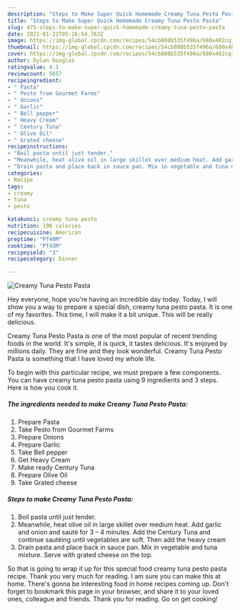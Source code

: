 ```yaml
---
description: "Steps to Make Super Quick Homemade Creamy Tuna Pesto Pasta"
title: "Steps to Make Super Quick Homemade Creamy Tuna Pesto Pasta"
slug: 475-steps-to-make-super-quick-homemade-creamy-tuna-pesto-pasta
date: 2021-01-22T05:16:54.763Z
image: https://img-global.cpcdn.com/recipes/54cb808b535f496a/680x482cq70/creamy-tuna-pesto-pasta-recipe-main-photo.jpg
thumbnail: https://img-global.cpcdn.com/recipes/54cb808b535f496a/680x482cq70/creamy-tuna-pesto-pasta-recipe-main-photo.jpg
cover: https://img-global.cpcdn.com/recipes/54cb808b535f496a/680x482cq70/creamy-tuna-pesto-pasta-recipe-main-photo.jpg
author: Dylan Douglas
ratingvalue: 4.1
reviewcount: 5657
recipeingredient:
- " Pasta"
- " Pesto from Gourmet Farms"
- " Onions"
- " Garlic"
- " Bell pepper"
- " Heavy Cream"
- " Century Tuna"
- " Olive Oil"
- " Grated cheese"
recipeinstructions:
- "Boil pasta until just tender."
- "Meanwhile, heat olive oil in large skillet over medium heat. Add garlic and onion and sauté for 3 – 4 minutes. Add the Century Tuna and continue sautéing until vegetables are soft. Then add the heavy cream"
- "Drain pasta and place back in sauce pan. Mix in vegetable and tuna mixture. Serve with grated cheese on the top."
categories:
- Recipe
tags:
- creamy
- tuna
- pesto

katakunci: creamy tuna pesto 
nutrition: 190 calories
recipecuisine: American
preptime: "PT40M"
cooktime: "PT43M"
recipeyield: "3"
recipecategory: Dinner

---
```



![Creamy Tuna Pesto Pasta](https://img-global.cpcdn.com/recipes/54cb808b535f496a/680x482cq70/creamy-tuna-pesto-pasta-recipe-main-photo.jpg)

Hey everyone, hope you're having an incredible day today. Today, I will show you a way to prepare a special dish, creamy tuna pesto pasta. It is one of my favorites. This time, I will make it a bit unique. This will be really delicious.

Creamy Tuna Pesto Pasta is one of the most popular of recent trending foods in the world. It's simple, it is quick, it tastes delicious. It's enjoyed by millions daily. They are fine and they look wonderful. Creamy Tuna Pesto Pasta is something that I have loved my whole life.




To begin with this particular recipe, we must prepare a few components. You can have creamy tuna pesto pasta using 9 ingredients and 3 steps. Here is how you cook it.

<!--inarticleads1-->

##### The ingredients needed to make Creamy Tuna Pesto Pasta:

1. Prepare  Pasta
1. Take  Pesto from Gourmet Farms
1. Prepare  Onions
1. Prepare  Garlic
1. Take  Bell pepper
1. Get  Heavy Cream
1. Make ready  Century Tuna
1. Prepare  Olive Oil
1. Take  Grated cheese




<!--inarticleads2-->

##### Steps to make Creamy Tuna Pesto Pasta:

1. Boil pasta until just tender.
1. Meanwhile, heat olive oil in large skillet over medium heat. Add garlic and onion and sauté for 3 – 4 minutes. Add the Century Tuna and continue sautéing until vegetables are soft. Then add the heavy cream
1. Drain pasta and place back in sauce pan. Mix in vegetable and tuna mixture. Serve with grated cheese on the top.




So that is going to wrap it up for this special food creamy tuna pesto pasta recipe. Thank you very much for reading. I am sure you can make this at home. There's gonna be interesting food in home recipes coming up. Don't forget to bookmark this page in your browser, and share it to your loved ones, colleague and friends. Thank you for reading. Go on get cooking!
